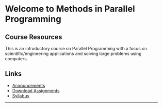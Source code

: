 # Welcome to Methods in Parallel Programming

## Course Resources

This is an introductory course on Parallel Programming with a focus on scientific/engineering applications and solving large
 problems using computers.

## Links

- [Announcements](Announcements)
- [Download Assignments](assignments)
- [Syllabus](Syllabus)


-----
